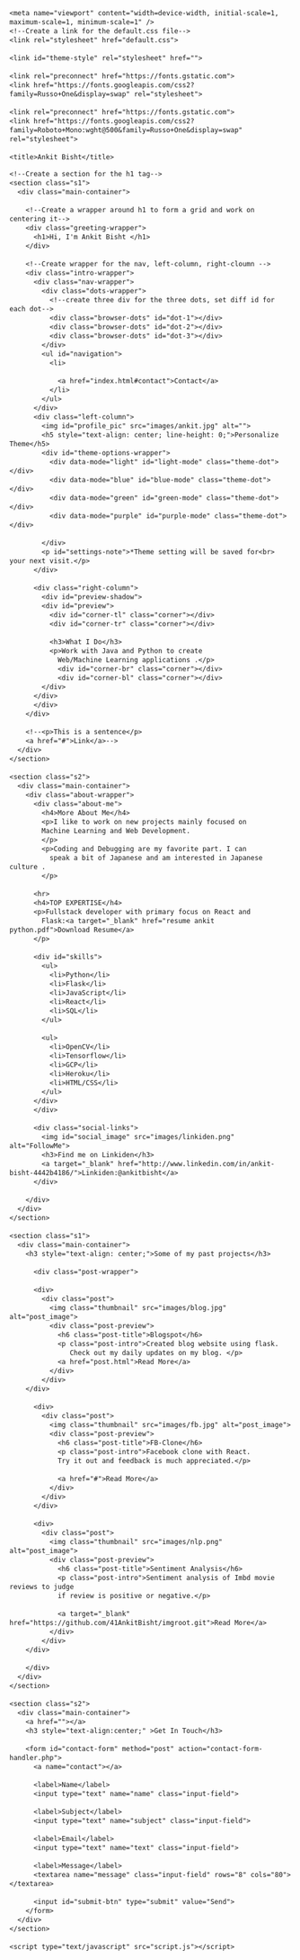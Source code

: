 <!DOCTYPE html>
<html >
  <head>

    <meta name="viewport" content="width=device-width, initial-scale=1, maximum-scale=1, minimum-scale=1" />
    <!--Create a link for the default.css file-->
    <link rel="stylesheet" href="default.css">

    <link id="theme-style" rel="stylesheet" href="">

    <link rel="preconnect" href="https://fonts.gstatic.com">
    <link href="https://fonts.googleapis.com/css2?family=Russo+One&display=swap" rel="stylesheet">

    <link rel="preconnect" href="https://fonts.gstatic.com">
    <link href="https://fonts.googleapis.com/css2?family=Roboto+Mono:wght@500&family=Russo+One&display=swap" rel="stylesheet">

    <title>Ankit Bisht</title>
  </head>
  <body>

    <!--Create a section for the h1 tag-->
    <section class="s1">
      <div class="main-container">

        <!--Create a wrapper around h1 to form a grid and work on centering it-->
        <div class="greeting-wrapper">
          <h1>Hi, I'm Ankit Bisht </h1>
        </div>

        <!--Create wrapper for the nav, left-column, right-cloumn -->
        <div class="intro-wrapper">
          <div class="nav-wrapper">
            <div class="dots-wrapper">
              <!--create three div for the three dots, set diff id for each dot-->
              <div class="browser-dots" id="dot-1"></div>
              <div class="browser-dots" id="dot-2"></div>
              <div class="browser-dots" id="dot-3"></div>
            </div>
            <ul id="navigation">
              <li>

                <a href="index.html#contact">Contact</a>
              </li>
            </ul>
          </div>
          <div class="left-column">
            <img id="profile_pic" src="images/ankit.jpg" alt="">
            <h5 style="text-align: center; line-height: 0;">Personalize Theme</h5>
            <div id="theme-options-wrapper">
              <div data-mode="light" id="light-mode" class="theme-dot"></div>
              <div data-mode="blue" id="blue-mode" class="theme-dot"></div>
              <div data-mode="green" id="green-mode" class="theme-dot"></div>
              <div data-mode="purple" id="purple-mode" class="theme-dot"></div>

            </div>
            <p id="settings-note">*Theme setting will be saved for<br> your next visit.</p>
          </div>

          <div class="right-column">
            <div id="preview-shadow">
            <div id="preview">
              <div id="corner-tl" class="corner"></div>
              <div id="corner-tr" class="corner"></div>

              <h3>What I Do</h3>
              <p>Work with Java and Python to create
                Web/Machine Learning applications .</p>
                <div id="corner-br" class="corner"></div>
                <div id="corner-bl" class="corner"></div>
            </div>
          </div>
          </div>
        </div>

        <!--<p>This is a sentence</p>
        <a href="#">Link</a>-->
      </div>
    </section>

    <section class="s2">
      <div class="main-container">
        <div class="about-wrapper">
          <div class="about-me">
            <h4>More About Me</h4>
            <p>I like to work on new projects mainly focused on
            Machine Learning and Web Development.
            </p>
            <p>Coding and Debugging are my favorite part. I can
              speak a bit of Japanese and am interested in Japanese culture .
            </p>

          <hr>
          <h4>TOP EXPERTISE</h4>
          <p>Fullstack developer with primary focus on React and
            Flask:<a target="_blank" href="resume ankit python.pdf">Download Resume</a>
          </p>

          <div id="skills">
            <ul>
              <li>Python</li>
              <li>Flask</li>
              <li>JavaScript</li>
              <li>React</li>
              <li>SQL</li>
            </ul>

            <ul>
              <li>OpenCV</li>
              <li>Tensorflow</li>
              <li>GCP</li>
              <li>Heroku</li>
              <li>HTML/CSS</li>
            </ul>
          </div>
          </div>

          <div class="social-links">
            <img id="social_image" src="images/linkiden.png" alt="FollowMe">
            <h3>Find me on Linkiden</h3>
            <a target="_blank" href="http://www.linkedin.com/in/ankit-bisht-4442b4186/">Linkiden:@ankitbisht</a>
          </div>

        </div>
      </div>
    </section>

    <section class="s1">
      <div class="main-container">
        <h3 style="text-align: center;">Some of my past projects</h3>

          <div class="post-wrapper">

          <div>
            <div class="post">
              <img class="thumbnail" src="images/blog.jpg" alt="post_image">
              <div class="post-preview">
                <h6 class="post-title">Blogspot</h6>
                <p class="post-intro">Created blog website using flask.
                   Check out my daily updates on my blog. </p>
                <a href="post.html">Read More</a>
              </div>
            </div>
        </div>

          <div>
            <div class="post">
              <img class="thumbnail" src="images/fb.jpg" alt="post_image">
              <div class="post-preview">
                <h6 class="post-title">FB-Clone</h6>
                <p class="post-intro">Facebook clone with React.
                Try it out and feedback is much appreciated.</p>

                <a href="#">Read More</a>
              </div>
            </div>
          </div>

          <div>
            <div class="post">
              <img class="thumbnail" src="images/nlp.png" alt="post_image">
              <div class="post-preview">
                <h6 class="post-title">Sentiment Analysis</h6>
                <p class="post-intro">Sentiment analysis of Imbd movie reviews to judge
                if review is positive or negative.</p>

                <a target="_blank" href="https://github.com/41AnkitBisht/imgroot.git">Read More</a>
              </div>
            </div>
        </div>

        </div>
      </div>
    </section>

    <section class="s2">
      <div class="main-container">
        <a href=""></a>
        <h3 style="text-align:center;" >Get In Touch</h3>

        <form id="contact-form" method="post" action="contact-form-handler.php">
          <a name="contact"></a>

          <label>Name</label>
          <input type="text" name="name" class="input-field">

          <label>Subject</label>
          <input type="text" name="subject" class="input-field">

          <label>Email</label>
          <input type="text" name="text" class="input-field">

          <label>Message</label>
          <textarea name="message" class="input-field" rows="8" cols="80"></textarea>

          <input id="submit-btn" type="submit" value="Send">
        </form>
      </div>
    </section>

    <script type="text/javascript" src="script.js"></script>

  </body>
</html>

